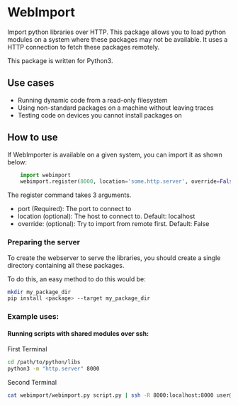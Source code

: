 # WebImport
Import python libraries over HTTP.
This package allows you to load python modules on a system where these packages may not be available.
It uses a HTTP connection to fetch these packages remotely.

This package is written for Python3.

## Use cases
 * Running dynamic code from a read-only filesystem
 * Using non-standard packages on a machine without leaving traces
 * Testing code on devices you cannot install packages on

## How to use
If WebImporter is available on a given system, you can import it as shown below:
```python
    import webimport
    webimport.register(8000, location='some.http.server', override=False)
```
The register command takes 3 arguments.
 * port (Required): The port to connect to
 * location (optional): The host to connect to. Default: localhost
 * override: (optional): Try to import from remote first. Default: False

### Preparing the server
To create the webserver to serve the libraries, you should create a single directory containing all these packages.

To do this, an easy method to do this would be:
```sh
mkdir my_package_dir
pip install <package> --target my_package_dir
```

### Example uses:
#### Running scripts with shared modules over ssh:

First Terminal
```sh
cd /path/to/python/libs
python3 -m "http.server" 8000
```
Second Terminal
```sh
cat webimport/webimport.py script.py | ssh -R 8000:localhost:8000 user@some.server 'cat -|python3'
```
